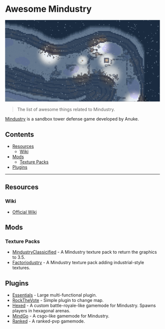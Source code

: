 # Awesome Mindustry

![screenshot](./screenshot.png)

> The list of awesome things related to Mindustry.

[Mindustry](https://mindustrygame.github.io/) is а sandbox tower defense game developed by Anuke.

## Contents

- [Resources](#resources)
  - [Wiki](#wiki)
- [Mods](#mods)
  - [Texture Packs](#texture-packs)
- [Plugins](#plugins)

---

## Resources

### Wiki

- [Official Wiki](https://mindustrygame.github.io/wiki/)

## Mods

### Texture Packs

- [MindustryClassicified](https://github.com/MindustryInside/MindustryClassicified) - A Mindustry texture pack to return the graphics to 3.5.
- [Factoriodustry](https://github.com/Xeloboyo/Factoriodustry) - A Mindustry texture pack adding industrial-style textures.

## Plugins

- [Essentials](https://github.com/Kieaer/Essentials) - Large multi-functional plugin.
- [RockTheVote](https://github.com/mayli/RockTheVotePlugin) - Simple plugin to change map.
- [Hexed](https://github.com/Anuken/HexedPlugin) - A custom battle-royale-like gamemode for Mindustry. Spawns players in hexagonal arenas.
- [MindGo](https://github.com/Xusk947/mind_go) - A csgo-like gamemode for Mindustry.
- [Ranked](https://github.com/MindustryInside/RankedPlugin) - A ranked-pvp gamemode.
